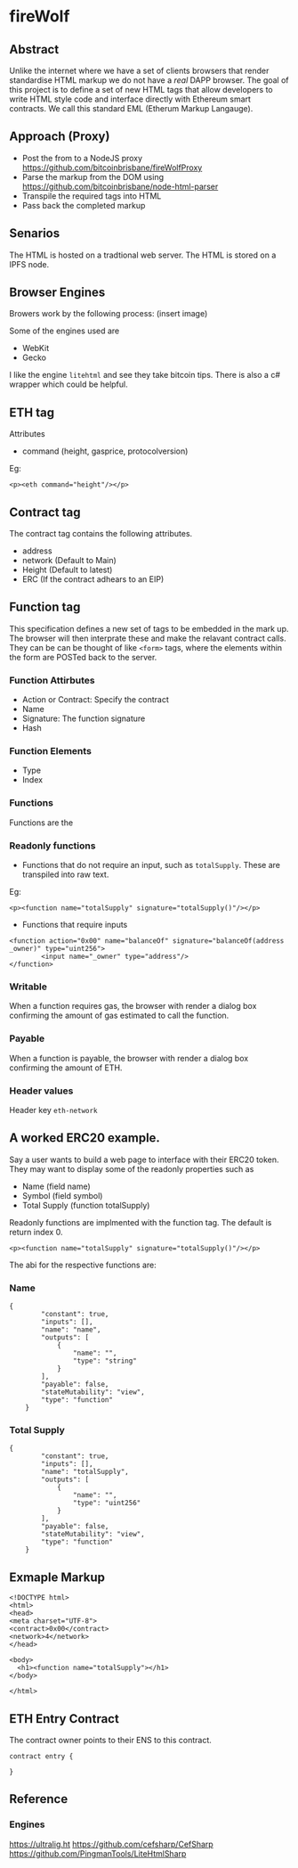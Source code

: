 # fireWolf 

## Abstract
Unlike the internet where we have a set of clients browsers that render standardise HTML markup we do not have a *real* DAPP browser.  The goal of this project is to define a set of new HTML tags that allow developers to write HTML style code and interface directly with Ethereum smart contracts.  We call this standard EML (Etherum Markup Langauge).

## Approach (Proxy)

* Post the from to a NodeJS proxy https://github.com/bitcoinbrisbane/fireWolfProxy
* Parse the markup from the DOM using https://github.com/bitcoinbrisbane/node-html-parser
* Transpile the required tags into HTML
* Pass back the completed markup

## Senarios
The HTML is hosted on a tradtional web server.
The HTML is stored on a IPFS node.

## Browser Engines

Browers work by the following process: (insert image)

Some of the engines used are
* WebKit
* Gecko

I like the engine `litehtml` and see they take bitcoin tips.  There is also a c# wrapper which could be helpful.

## ETH tag

Attributes
* command (height, gasprice, protocolversion)

Eg:

```
<p><eth command="height"/></p>
```

## Contract tag
The contract tag contains the following attributes.

* address
* network (Default to Main)
* Height (Default to latest)
* ERC (If the contract adhears to an EIP)

## Function tag
This specification defines a new set of tags to be embedded in the mark up.  The browser will then interprate these and make the relavant contract calls.  They can be can be thought of like `<form>` tags, where the elements within the form are POSTed back to the server.

### Function Attirbutes

* Action or Contract:  Specify the contract
* Name
* Signature: The function signature
* Hash

### Function Elements
* Type 
* Index

### Functions
Functions are the 

### Readonly functions
* Functions that do not require an input, such as `totalSupply`.  These are transpiled into raw text.

Eg:

`<p><function name="totalSupply" signature="totalSupply()"/></p>`

* Functions that require inputs

```
<function action="0x00" name="balanceOf" signature="balanceOf(address _owner)" type="uint256">
        <input name="_owner" type="address"/>
</function>
```
### Writable

When a function requires gas, the browser with render a dialog box confirming the amount of gas estimated to call the function.

### Payable

When a function is payable, the browser with render a dialog box confirming the amount of ETH.

### Header values

Header key
`eth-network`


## A worked ERC20 example.
Say a user wants to build a web page to interface with their ERC20 token.  They may want to display some of the readonly properties such as

* Name (field name)
* Symbol (field symbol)
* Total Supply (function totalSupply)

Readonly functions are implmented with the function tag.  The default is return index 0.

`<p><function name="totalSupply" signature="totalSupply()"/></p>`


The abi for the respective functions are:

### Name

```
{
        "constant": true,
        "inputs": [],
        "name": "name",
        "outputs": [
            {
                "name": "",
                "type": "string"
            }
        ],
        "payable": false,
        "stateMutability": "view",
        "type": "function"
    }
```

### Total Supply

```
{
        "constant": true,
        "inputs": [],
        "name": "totalSupply",
        "outputs": [
            {
                "name": "",
                "type": "uint256"
            }
        ],
        "payable": false,
        "stateMutability": "view",
        "type": "function"
    }
```

## Exmaple Markup


```
<!DOCTYPE html>
<html>
<head>
<meta charset="UTF-8">
<contract>0x00</contract>
<network>4</network>
</head>

<body>
  <h1><function name="totalSupply"></h1>
</body>

</html>
```

## ETH Entry Contract

The contract owner points to their ENS to this contract.
```
contract entry {
  
}
```

## Reference
### Engines
https://ultralig.ht
https://github.com/cefsharp/CefSharp
https://github.com/PingmanTools/LiteHtmlSharp
